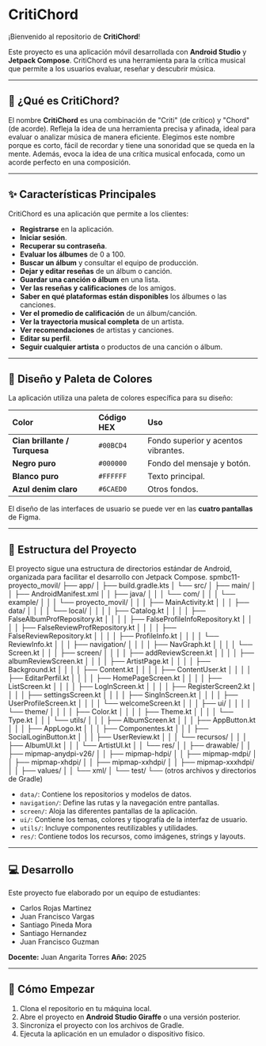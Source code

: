 # CritiChord

¡Bienvenido al repositorio de **CritiChord**! 

Este proyecto es una aplicación móvil desarrollada con **Android Studio** y **Jetpack Compose**. CritiChord es una herramienta para la crítica musical que permite a los usuarios evaluar, reseñar y descubrir música.

---

## 🎵 ¿Qué es CritiChord?

El nombre **CritiChord** es una combinación de "Criti" (de crítico) y "Chord" (de acorde). Refleja la idea de una herramienta precisa y afinada, ideal para evaluar o analizar música de manera eficiente. Elegimos este nombre porque es corto, fácil de recordar y tiene una sonoridad que se queda en la mente. Además, evoca la idea de una crítica musical enfocada, como un acorde perfecto en una composición.

---

## ✨ Características Principales

CritiChord es una aplicación que permite a los clientes:
* **Registrarse** en la aplicación.
* **Iniciar sesión**.
* **Recuperar su contraseña**.
* **Evaluar los álbumes** de 0 a 100.
* **Buscar un álbum** y consultar el equipo de producción.
* **Dejar y editar reseñas** de un álbum o canción.
* **Guardar una canción o álbum** en una lista.
* **Ver las reseñas y calificaciones** de los amigos.
* **Saber en qué plataformas están disponibles** los álbumes o las canciones.
* **Ver el promedio de calificación** de un álbum/canción.
* **Ver la trayectoria musical completa** de un artista.
* **Ver recomendaciones** de artistas y canciones.
* **Editar su perfil**.
* **Seguir cualquier artista** o productos de una canción o álbum.

---

## 🎨 Diseño y Paleta de Colores

La aplicación utiliza una paleta de colores específica para su diseño:

| Color | Código HEX | Uso |
| :--- | :--- | :--- |
| **Cian brillante / Turquesa** | `#00BCD4` | Fondo superior y acentos vibrantes. |
| **Negro puro** | `#000000` | Fondo del mensaje y botón. |
| **Blanco puro** | `#FFFFFF` | Texto principal. |
| **Azul denim claro** | `#6CAED0` | Otros fondos. |

El diseño de las interfaces de usuario se puede ver en las **cuatro pantallas** de Figma.

---

## 📁 Estructura del Proyecto

El proyecto sigue una estructura de directorios estándar de Android, organizada para facilitar el desarrollo con Jetpack Compose.
spmbc11-proyecto_movil/
├── app/
│   ├── build.gradle.kts
│   └── src/
│       ├── main/
│       │   ├── AndroidManifest.xml
│       │   ├── java/
│       │   │   └── com/
│       │   │       └── example/
│       │   │           └── proyecto_movil/
│       │   │               ├── MainActivity.kt
│       │   │               ├── data/
│       │   │               │   └── local/
│       │   │               │       ├── Catalog.kt
│       │   │               │       ├── FalseAlbumProfRepository.kt
│       │   │               │       ├── FalseProfileInfoRepository.kt
│       │   │               │       ├── FalseReviewProfRepository.kt
│       │   │               │       ├── FalseReviewRepository.kt
│       │   │               │       ├── ProfileInfo.kt
│       │   │               │       └── ReviewInfo.kt
│       │   │               ├── navigation/
│       │   │               │   ├── NavGraph.kt
│       │   │               │   └── Screen.kt
│       │   │               ├── screen/
│       │   │               │   ├── addReviewScreen.kt
│       │   │               │   ├── albumReviewScreen.kt
│       │   │               │   ├── ArtistPage.kt
│       │   │               │   ├── Background.kt
│       │   │               │   ├── Content.kt
│       │   │               │   ├── ContentUser.kt
│       │   │               │   ├── EditarPerfil.kt
│       │   │               │   ├── HomePageScreen.kt
│       │   │               │   ├── ListScreen.kt
│       │   │               │   ├── LogInScreen.kt
│       │   │               │   ├── RegisterScreen2.kt
│       │   │               │   ├── settingsScreen.kt
│       │   │               │   ├── SingInScreen.kt
│       │   │               │   ├── UserProfileScreen.kt
│       │   │               │   └── welcomeScreen.kt
│       │   │               ├── ui/
│       │   │               │   └── theme/
│       │   │               │       ├── Color.kt
│       │   │               │       ├── Theme.kt
│       │   │               │       └── Type.kt
│       │   │               └── utils/
│       │   │                   ├── AlbumScreen.kt
│       │   │                   ├── AppButton.kt
│       │   │                   ├── AppLogo.kt
│       │   │                   ├── Componentes.kt
│       │   │                   ├── SocialLoginButton.kt
│       │   │                   ├── UserReview.kt
│       │   │                   └── recursos/
│       │   │                       ├── AlbumUI.kt
│       │   │                       └── ArtistUI.kt
│       │   └── res/
│       │       ├── drawable/
│       │       ├── mipmap-anydpi-v26/
│       │       ├── mipmap-hdpi/
│       │       ├── mipmap-mdpi/
│       │       ├── mipmap-xhdpi/
│       │       ├── mipmap-xxhdpi/
│       │       ├── mipmap-xxxhdpi/
│       │       ├── values/
│       │       └── xml/
│       └── test/
└── (otros archivos y directorios de Gradle)

* `data/`: Contiene los repositorios y modelos de datos.
* `navigation/`: Define las rutas y la navegación entre pantallas.
* `screen/`: Aloja las diferentes pantallas de la aplicación.
* `ui/`: Contiene los temas, colores y tipografía de la interfaz de usuario.
* `utils/`: Incluye componentes reutilizables y utilidades.
* `res/`: Contiene todos los recursos, como imágenes, strings y layouts.

---

## 💻 Desarrollo

Este proyecto fue elaborado por un equipo de estudiantes:
* Carlos Rojas Martinez
* Juan Francisco Vargas
* Santiago Pineda Mora
* Santiago Hernandez
* Juan Francisco Guzman

**Docente:** Juan Angarita Torres
**Año:** 2025

---

## 🚀 Cómo Empezar

1.  Clona el repositorio en tu máquina local.
2.  Abre el proyecto en **Android Studio Giraffe** o una versión posterior.
3.  Sincroniza el proyecto con los archivos de Gradle.
4.  Ejecuta la aplicación en un emulador o dispositivo físico.
